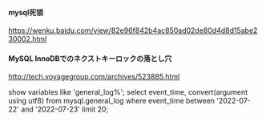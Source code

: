 #### mysql死锁
https://wenku.baidu.com/view/82e96f842b4ac850ad02de80d4d8d15abe230002.html

#### MySQL InnoDBでのネクストキーロックの落とし穴
http://tech.voyagegroup.com/archives/523885.html

show variables like 'general_log%';
select event_time, convert(argument using utf8) from mysql.general_log where event_time between '2022-07-22' and '2022-07-23' limit 20;
